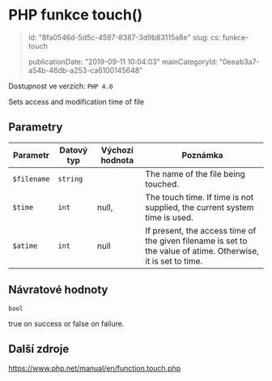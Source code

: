 PHP funkce touch()
==================

> id: "8fa0546d-5d5c-4597-8387-3d9b83115a8e"
> slug:
> 	cs: funkce-touch
>
> publicationDate: "2019-09-11 10:04:03"
> mainCategoryId: "0eeab3a7-a54b-46db-a253-ca6100145648"

Dostupnost ve verzích: `PHP 4.0`

Sets access and modification time of file


Parametry
--------------

| Parametr | Datový typ | Výchozí hodnota | Poznámka |
|-----|-----|-----|-----|
| `$filename` | `string` |  | The name of the file being touched. |
| `$time` | `int` | null, | The touch time. If time is not supplied, the current system time is used. |
| `$atime` | `int` | null | If present, the access time of the given filename is set to the value of atime. Otherwise, it is set to time. |


Návratové hodnoty
----------------

`bool`

true on success or false on failure.

Další zdroje
------------

https://www.php.net/manual/en/function.touch.php
